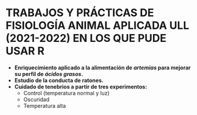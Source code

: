 # **TRABAJOS Y PRÁCTICAS DE FISIOLOGÍA ANIMAL APLICADA ULL (2021-2022) EN LOS QUE PUDE USAR R**

* **Enriquecimiento aplicado a la alimentación de *artemias* para mejorar su perfil de *ácidos grasos*.**
* **Estudio de la conducta de ratones.**
* **Cuidado de tenebrios a partir de tres experimentos:** 
   * Control (temperatura normal y luz)
   * Oscuridad
   * Temperatura alta
